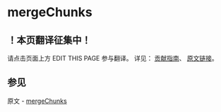 # mergeChunks

## ！本页翻译征集中！

请点击页面上方 EDIT THIS PAGE 参与翻译。
详见：
[贡献指南]( https://github.com/JinMuInfo/MongoDB-Manual-zh/blob/master/CONTRIBUTING.md )、
[原文链接](  https://docs.mongodb.com/manual/reference/command/mergeChunks/  )。

## 参见

原文 - [mergeChunks]( https://docs.mongodb.com/manual/reference/command/mergeChunks/ )

